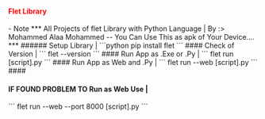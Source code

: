 <h4 style="color:red; font-size:30px;" >Flet Library </h4>
- Note
***
All Projects of flet Library with Python Language | By :> Mohammed Alaa Mohammed -- You Can Use This as apk of Your Device....
***
###### Setup  Library |
```python
pip install flet
```
#### Check of Version |
```
flet --version
```
#### Run App as .Exe or .Py |
```
flet run [script].py
```
#### Run App as Web and .Py |
```
flet run --web [script].py
```
#### <h4>IF FOUND PROBLEM TO Run as Web Use |</h4>
```
flet run --web --port 8000 [script].py
```
